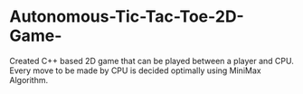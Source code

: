# Autonomous-Tic-Tac-Toe-2D-Game-
Created C++ based  2D game that can be played between a player and CPU.
Every move to be made by CPU is decided optimally using MiniMax Algorithm.
